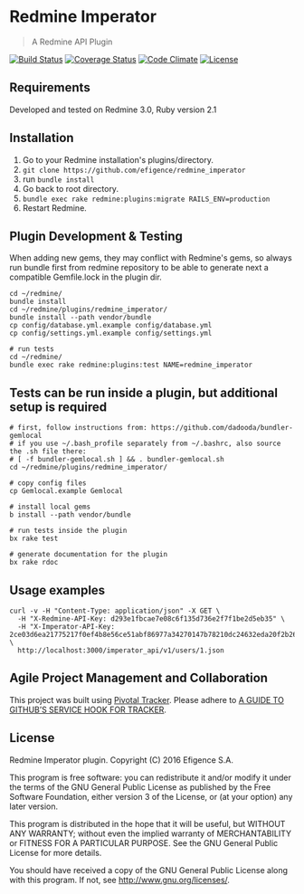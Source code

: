 # Redmine Imperator

> A Redmine API Plugin

[![Build Status](https://travis-ci.org/efigence/redmine_imperator.svg?branch=master)](https://travis-ci.org/efigence/redmine_imperator) [![Coverage Status](https://coveralls.io/repos/github/efigence/redmine_imperator/badge.png?branch=master)](https://coveralls.io/github/efigence/redmine_imperator?branch=master) [![Code Climate](https://codeclimate.com/github/efigence/redmine_imperator/badges/gpa.svg)](https://codeclimate.com/github/efigence/redmine_imperator) [![License](http://img.shields.io/:license-gpl3-blue.svg?style=flat-square)](http://www.gnu.org/licenses/gpl-3.0.html)

## Requirements

Developed and tested on Redmine 3.0, Ruby version 2.1

## Installation

1. Go to your Redmine installation's plugins/directory.
2. `git clone https://github.com/efigence/redmine_imperator`
3. run `bundle install`
4. Go back to root directory.
5. `bundle exec rake redmine:plugins:migrate RAILS_ENV=production`
6. Restart Redmine.

## Plugin Development & Testing

When adding new gems, they may conflict with Redmine's gems, so always run bundle first from redmine repository to be able to generate next a compatible Gemfile.lock in the plugin dir.

```
cd ~/redmine/
bundle install
cd ~/redmine/plugins/redmine_imperator/
bundle install --path vendor/bundle
cp config/database.yml.example config/database.yml
cp config/settings.yml.example config/settings.yml

# run tests
cd ~/redmine/
bundle exec rake redmine:plugins:test NAME=redmine_imperator
```

## Tests can be run inside a plugin, but additional setup is required

```
# first, follow instructions from: https://github.com/dadooda/bundler-gemlocal
# if you use ~/.bash_profile separately from ~/.bashrc, also source the .sh file there:
# [ -f bundler-gemlocal.sh ] && . bundler-gemlocal.sh
cd ~/redmine/plugins/redmine_imperator/

# copy config files
cp Gemlocal.example Gemlocal

# install local gems
b install --path vendor/bundle

# run tests inside the plugin
bx rake test

# generate documentation for the plugin
bx rake rdoc
```

## Usage examples

```
curl -v -H "Content-Type: application/json" -X GET \
  -H "X-Redmine-API-Key: d293e1fbcae7e08c6f135d736e2f7f1be2d5eb35" \
  -H "X-Imperator-API-Key: 2ce03d6ea21775217f0ef4b8e56ce51abf86977a34270147b78210dc24632eda20f2b26fea440953cdeb2cb0fd6b82cbe2254a48f2b5d916db48e9851d9200d0" \
  http://localhost:3000/imperator_api/v1/users/1.json
```

## Agile Project Management and Collaboration

This project was built using [Pivotal Tracker](https://www.pivotaltracker.com/projects/1580447/). Please adhere to [A GUIDE TO GITHUB’S SERVICE HOOK FOR TRACKER](http://www.pivotaltracker.com/community/tracker-blog/guide-githubs-service-hook-tracker).

## License

Redmine Imperator plugin.
Copyright (C) 2016 Efigence S.A.

This program is free software: you can redistribute it and/or modify
it under the terms of the GNU General Public License as published by
the Free Software Foundation, either version 3 of the License, or
(at your option) any later version.

This program is distributed in the hope that it will be useful,
but WITHOUT ANY WARRANTY; without even the implied warranty of
MERCHANTABILITY or FITNESS FOR A PARTICULAR PURPOSE.  See the
GNU General Public License for more details.

You should have received a copy of the GNU General Public License
along with this program.  If not, see <http://www.gnu.org/licenses/>.
